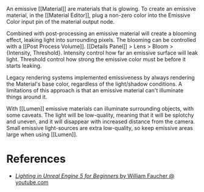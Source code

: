 An emissive [[Material]] are materials that is glowing.
To create an emissive material, in the [[Material Editor]], plug a non-zero color into the Emissive Color input pin of the material output node.

Combined with post-processing an emissive material will create a blooming effect,
leaking light into surrounding pixels.
The blooming can be controlled with a [[Post Process Volume]].
[[Details Panel]] > Lens > Bloom > {Intensity, Threshold}.
Intensity control how far an emissive surface will leak light.
Threshold control how strong the emissive color must be before it starts leaking.

Legacy rendering systems implemented emissiveness by always rendering the Material's base color, regardless of the light/shadow conditions.
A limitations of this approach is that an emissive material can't illuminate things around it.

With [[Lumen]] emissive materials can illuminate surrounding objects, with some caveats.
The light will be low-quality, meaning that it will be splotchy and uneven, and it will disappear with increased distance from the camera.
Small emissive light-sources are extra low-quality, so keep emissive areas large when using [[Lumen]].



# References
- [_Lighting in Unreal Engine 5 for Beginners_ by William Faucher @ youtube.com](https://youtu.be/fSbBsXbjxPo?t=1394)

